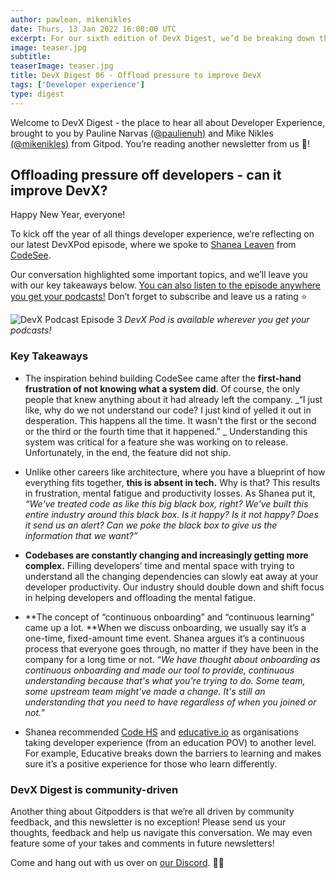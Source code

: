 ```yaml
---
author: pawlean, mikenikles
date: Thurs, 13 Jan 2022 16:00:00 UTC
excerpt: For our sixth edition of DevX Digest, we’d be breaking down the key highlights of our DevXPod conversation with Shanea from CodeSee.
image: teaser.jpg
subtitle:
teaserImage: teaser.jpg
title: DevX Digest 06 - Offload pressure to improve DevX
tags: ['Developer experience']
type: digest
---
```


Welcome to DevX Digest - the place to hear all about Developer Experience, brought to you by Pauline Narvas [(@paulienuh)](https://twitter.com/paulienuh) and Mike Nikles [(@mikenikles)](https://twitter.com/mikenikles) from Gitpod. You’re reading another newsletter from us 🎉!

## Offloading pressure off developers - can it improve DevX?

Happy New Year, everyone!

To kick off the year of all things developer experience, we’re reflecting on our latest DevXPod episode, where we spoke to [Shanea Leaven](https://twitter.com/ShaneaLeven) from [CodeSee](https://codesee.io).

Our conversation highlighted some important topics, and we’ll leave you with our key takeaways below. [You can also listen to the episode anywhere you get your podcasts!](https://devxpod.buzzsprout.com/1895030/9867669-offload-pressure-from-developers-to-improve-devx-w-shanea-leven-co-founder-ceo) Don’t forget to subscribe and leave us a rating ⭐️

![DevX Podcast Episode 3](/images/blog/offload-pressure-to-improve-devx/podcast.png)
_DevX Pod is available wherever you get your podcasts!_

### Key Takeaways

-   The inspiration behind building CodeSee came after the **first-hand frustration of not knowing what a system did**. Of course, the only people that knew anything about it had already left the company.
    _“I just like, why do we not understand our code? I just kind of yelled it out in desperation. This happens all the time. It wasn't the first or the second or the third or the fourth time that it happened.” _
    Understanding this system was critical for a feature she was working on to release. Unfortunately, in the end, the feature did not ship.

-   Unlike other careers like architecture, where you have a blueprint of how everything fits together, **this is absent in tech.** Why is that? This results in frustration, mental fatigue and productivity losses.
    As Shanea put it, _“We've treated code as like this big black box, right? We've built this entire industry around this black box. Is it happy? Is it not happy? Does it send us an alert? Can we poke the black box to give us the information that we want?”_

-   **Codebases are constantly changing and increasingly getting more complex.** Filling developers’ time and mental space with trying to understand all the changing dependencies can slowly eat away at your developer productivity. Our industry should double down and shift focus in helping developers and offloading the mental fatigue.

-   **The concept of “continuous onboarding” and “continuous learning” came up a lot. **When we discuss onboarding, we usually say it’s a one-time, fixed-amount time event. Shanea argues it’s a continuous process that everyone goes through, no matter if they have been in the company for a long time or not. “_We have thought about onboarding as continuous onboarding and made our tool to provide, continuous understanding because that's what you're trying to do. Some team, some upstream team might've made a change. It's still an understanding that you need to have regardless of when you joined or not._”

-   Shanea recommended [Code HS](https://codehs.com/) and [educative.io](https://www.educative.io/) as organisations taking developer experience (from an education POV) to another level. For example, Educative breaks down the barriers to learning and makes sure it’s a positive experience for those who learn differently.

### DevX Digest is community-driven

Another thing about Gitpodders is that we’re all driven by community feedback, and this newsletter is no exception! Please send us your thoughts, feedback and help us navigate this conversation. We may even feature some of your takes and comments in future newsletters!

Come and hang out with us over on [our Discord](https://www.gitpod.io/chat). 👋🏼
